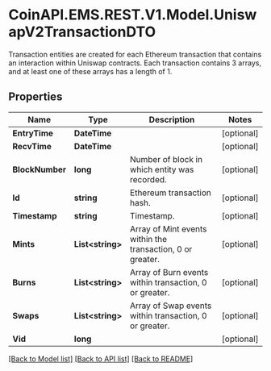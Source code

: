# CoinAPI.EMS.REST.V1.Model.UniswapV2TransactionDTO
Transaction entities are created for each Ethereum transaction that contains an interaction within Uniswap contracts. Each transaction contains 3 arrays, and at least one of these arrays has a length of 1.

## Properties

Name | Type | Description | Notes
------------ | ------------- | ------------- | -------------
**EntryTime** | **DateTime** |  | [optional] 
**RecvTime** | **DateTime** |  | [optional] 
**BlockNumber** | **long** | Number of block in which entity was recorded. | [optional] 
**Id** | **string** | Ethereum transaction hash. | [optional] 
**Timestamp** | **string** | Timestamp. | [optional] 
**Mints** | **List&lt;string&gt;** | Array of Mint events within the transaction, 0 or greater. | [optional] 
**Burns** | **List&lt;string&gt;** | Array of Burn events within transaction, 0 or greater. | [optional] 
**Swaps** | **List&lt;string&gt;** | Array of Swap events within transaction, 0 or greater. | [optional] 
**Vid** | **long** |  | [optional] 

[[Back to Model list]](../README.md#documentation-for-models) [[Back to API list]](../README.md#documentation-for-api-endpoints) [[Back to README]](../README.md)

